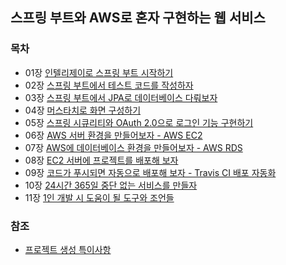 ## 스프링 부트와 AWS로 혼자 구현하는 웹 서비스
### 목차
- 01장 [인텔리제이로 스프링 부트 시작하기](https://github.com/KEJ94/freelec-springboot3-webservice/blob/main/md/01.md)
- 02장 [스프링 부트에서 테스트 코드를 작성하자](https://github.com/KEJ94/freelec-springboot3-webservice/blob/main/md/02.md)
- 03장 [스프링 부트에서 JPA로 데이터베이스 다뤄보자]()
- 04장 [머스타치로 화면 구성하기]()
- 05장 [스프링 시큐리티와 OAuth 2.0으로 로그인 기능 구현하기]()
- 06장 [AWS 서버 환경을 만들어보자 - AWS EC2]()
- 07장 [AWS에 데이터베이스 환경을 만들어보자 - AWS RDS]()
- 08장 [EC2 서버에 프로젝트를 배포해 보자]()
- 09장 [코드가 푸시되면 자동으로 배포해 보자 - Travis CI 배포 자동화]()
- 10장 [24시간 365일 중단 없는 서비스를 만들자]()
- 11장 [1인 개발 시 도움이 될 도구와 조언들]()

### 참조
- [프로젝트 생성 특이사항](https://github.com/KEJ94/freelec-springboot3-webservice/blob/main/md/프로젝트_생성_특이사항.md)
